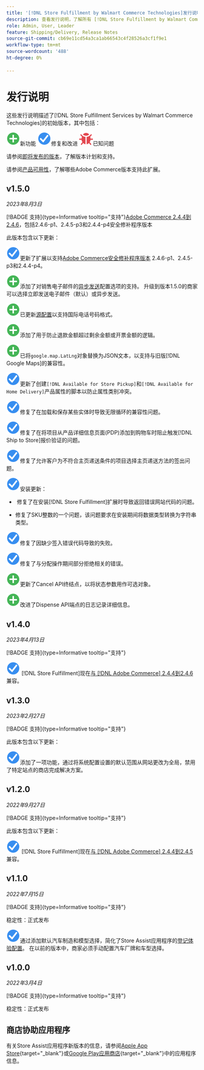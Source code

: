 ```yaml
---
title: '[!DNL Store Fulfillment by Walmart Commerce Technologies]发行说明'
description: 查看发行说明，了解所有 [!DNL Store Fulfillment by Walmart Commerce Technologies] 发行版本的信息。
role: Admin, User, Leader
feature: Shipping/Delivery, Release Notes
source-git-commit: cb69e11cd54a3ca1ab66543c4f28526a3cf1f9e1
workflow-type: tm+mt
source-wordcount: '488'
ht-degree: 0%

---
```


# 发行说明

这些发行说明描述了[!DNL Store Fulfillment Services by Walmart Commerce Technologies]的初始版本，其中包括：

![新](../assets/new.svg)新功能
![已修复问题](../assets/fix.svg)修复和改进
![已知问题](../assets/bug.svg)已知问题

请参阅[即将发布的版本](https://experienceleague.adobe.com/docs/commerce-operations/release/planning/schedule.html)，了解版本计划和支持。

请参阅[产品可用性](https://experienceleague.adobe.com/docs/commerce-operations/release/product-availability.html)，了解哪些Adobe Commerce版本支持此扩展。

## v1.5.0

*2023年8月3日*

[!BADGE 支持]{type=Informative tooltip="支持"}[Adobe Commerce 2.4.4到2.4.6](https://experienceleague.adobe.com/docs/commerce-operations/release/product-availability.html)，包括2.4.6-p1、2.4.5-p3和2.4.4-p4安全修补程序版本

此版本包含以下更新：

![新](../assets/fix.svg)更新了扩展以支持[Adobe Commerce安全修补程序版本](https://experienceleague.adobe.com/docs/commerce-operations/release/notes/security-patches/overview.html) 2.4.6-p1、2.4.5-p3和2.4.4-p4。

![新](../assets/new.svg)<!-- WMTP-918 -->添加了对销售电子邮件的[异步发送](sales-emails.md)配置选项的支持。 升级到版本1.5.0的商家可以选择立即发送电子邮件（默认）或异步发送。

![新建](../assets/new.svg)<!-- WMTP-916-->已更新[源配置](merchant-store-configuration.md)以支持国际电话号码格式。

![新](../assets/new.svg)添加了用于防止退款金额超过剩余金额或开票金额的逻辑。

![New](../assets/new.svg)<!-- WMTP-882 -->已将`google.map.LatLng`对象替换为JSON文本，以支持与旧版[!DNL Google Maps]的兼容性。

![修复了问题](../assets/fix.svg)<!-- WMTP- -->更新了创建`[!DNL Available for Store Pickup]`和`[!DNL Available for Home Delivery]`产品属性的脚本以防止属性类别冲突。

![修复了问题](../assets/fix.svg)<!-- WMTP-915 -->修复了在加载和保存某些实体时导致无限循环的兼容性问题。

![修复了问题](../assets/fix.svg)<!-- WMTP-921 -->修复了在将项目从产品详细信息页面(PDP)添加到购物车时阻止触发[!DNL Ship to Store]报价验证的问题。

![修复了问题](../assets/fix.svg)<!-- WMTP- 932 -->修复了允许客户为不符合主页递送条件的项目选择主页递送方法的签出问题。

![已修复问题](../assets/fix.svg)安装更新：

- &#x200B;<!-- WMTP-880--> 修复了在安装[!DNL Store Fulfillment]扩展时导致返回错误网站代码的问题。

- &#x200B;<!-- WMTP-878--> 修复了SKU整数的一个问题，该问题要求在安装期间将数据类型转换为字符串类型。

![修复了问题](../assets/fix.svg)<!-- WMTP-915-->修复了因缺少签入错误代码导致的失败。

![修复了问题](../assets/fix.svg)<!-- WMTP-932 -->修复了与分配操作期间部分拒绝相关的错误。

![New](../assets/new.svg)<!-- WMTP-953 -->更新了Cancel API终结点，以将状态参数用作可选对象。

![新](../assets/new.svg)<!-- WMTP-960 -->改进了Dispense API端点的日志记录详细信息。

## v1.4.0

*2023年4月13日*

[!BADGE 支持]{type=Informative tooltip="支持"}

![新](../assets/fix.svg) [!DNL Store Fulfillment]现在[与 [!DNL Adobe Commerce] 2.4.4到2.4.6](https://experienceleague.adobe.com/docs/commerce-operations/release/product-availability.html)兼容。


## v1.3.0

*2023年2月27日*

[!BADGE 支持]{type=Informative tooltip="支持"}

此版本包含以下更新：

![新](../assets/fix.svg)<!-- WMTP-795 -->添加了一项功能，通过将系统配置设置的默认范围从网站更改为全局，禁用了特定站点的商店完成解决方案。

## v1.2.0

*2022年9月27日*

[!BADGE 支持]{type=Informative tooltip="支持"}

此版本包含以下更新：

![新](../assets/fix.svg) [!DNL Store Fulfillment]现在[与 [!DNL Adobe Commerce] 2.4.4到2.4.5](https://experienceleague.adobe.com/docs/commerce-operations/release/product-availability.html)兼容。


## v1.1.0

*2022年7月15日*

[!BADGE 支持]{type=Informative tooltip="支持"}

稳定性：正式发布

![新](../assets/fix.svg)<!-- WMTP-731 -->通过添加默认汽车制造和模型选择，简化了Store Assist应用程序的[登记体验配置](check-in-experience-setup.md)。 在以前的版本中，商家必须手动配置汽车厂牌和车型选择。

## v1.0.0

*2022年3月4日*

[!BADGE 支持]{type=Informative tooltip="支持"}

稳定性：正式发布

## 商店协助应用程序

有关Store Assist应用程序新版本的信息，请参阅[Apple App Store](https://apps.apple.com/us/app/store-assist-by-walmart/id1609281539){target="_blank"}或[Google Play应用商店](https://play.google.com/store/apps/details?id=com.walmart.faas.storeassist){target="_blank"}中的应用程序信息。
